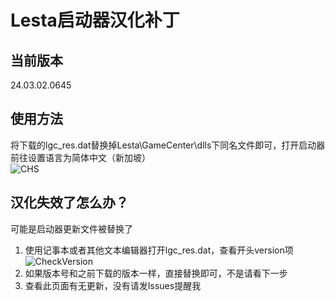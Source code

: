 # Lesta启动器汉化补丁
## 当前版本
24.03.02.0645
## 使用方法
将下载的lgc_res.dat替换掉Lesta\GameCenter\dlls下同名文件即可，打开启动器前往设置语言为简体中文（新加坡）  
![CHS](https://github.com/user-attachments/assets/4595e075-d006-4fbb-9872-d7e6c2cd6f41)
## 汉化失效了怎么办？
可能是启动器更新文件被替换了  
1. 使用记事本或者其他文本编辑器打开lgc_res.dat，查看开头version项  
![CheckVersion](https://github.com/user-attachments/assets/2bac0adb-5db1-414b-b89a-bb918fb8a534)
2. 如果版本号和之前下载的版本一样，直接替换即可，不是请看下一步
4. 查看此页面有无更新，没有请发Issues提醒我
